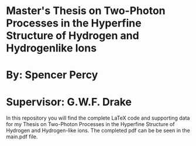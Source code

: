 # Master's Thesis on Two-Photon Processes in the Hyperfine Structure of Hydrogen and Hydrogenlike Ions

# By: Spencer Percy

# Supervisor: G.W.F. Drake

In this repository you will find the complete LaTeX code and supporting data for my Thesis on Two-Photon Processes in the Hyperfine Structure of Hydrogen and Hydrogen-like ions. The completed pdf can be be seen in the main.pdf file.
